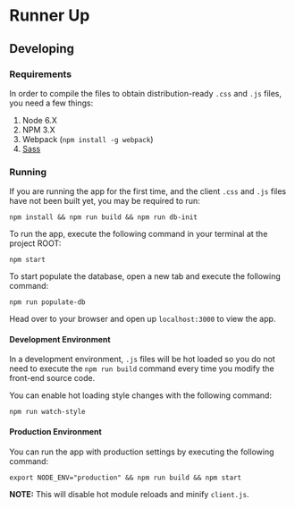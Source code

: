 # Runner Up

## Developing

### Requirements

In order to compile the files to obtain distribution-ready `.css` and `.js` files, you need a few things:

1. Node 6.X
1. NPM 3.X
1. Webpack (`npm install -g webpack`)
1. [Sass](http://sass-lang.com/install)

### Running
If you are running the app for the first time, and the client `.css` and `.js` files have not been built yet, you may be required to run:
```
npm install && npm run build && npm run db-init
```

To run the app, execute the following command in your terminal at the project ROOT:
```
npm start
```

To start populate the database, open a new tab and execute the following command:
```
npm run populate-db
```

Head over to your browser and open up `localhost:3000` to view the app.

#### Development Environment
In a development environment, `.js` files will be hot loaded so you do not need to execute the `npm run build` command every time you modify the front-end source code.

You can enable hot loading style changes with the following command:
```
npm run watch-style
```

#### Production Environment
You can run the app with production settings by executing the following command:
```
export NODE_ENV="production" && npm run build && npm start
```

**NOTE:** This will disable hot module reloads and minify `client.js`.


